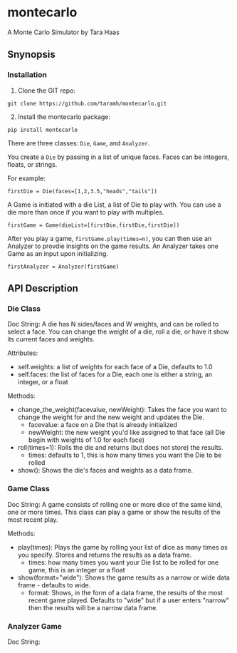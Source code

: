 # montecarlo
A Monte Carlo Simulator by Tara Haas

## Snynopsis

### Installation

1. Clone the GIT repo:

```
git clone https://github.com/taramh/montecarlo.git
```
2. Install the montecarlo package:

```
pip install montecarlo
```

There are three classes: `Die`, `Game`, and `Analyzer`.

You create a `Die` by passing in a list of unique faces. Faces can be integers, floats, or strings.

For example:

```
firstDie = Die(faces=[1,2,3.5,"heads","tails"])
```

A Game is initiated with a die List, a list of Die to play with. You can use a die more than once if you want to play with multiples.

```
firstGame = Game(dieList=[firstDie,firstDie,firstDie])
```

After you play a game, `firstGame.play(times=n)`, you can then use an Analyzer to provdie insights on the game results. An Analyzer takes one Game as an input upon initializing.

```
firstAnalyzer = Analyzer(firstGame)
```

## API Description

### Die Class

Doc String: A die has N sides/faces and W weights, and can be rolled to select a face. You can change the weight of a die, roll a die, or have it show its current faces and weights.

Attributes:
* self.weights: a list of weights for each face of a Die, defaults to 1.0
* self.faces: the list of faces for a Die, each one is either a string, an integer, or a float

Methods:
* change_the_weight(facevalue, newWeight): Takes the face you want to change the weight for and the new weight and updates the Die.
  * facevalue: a face on a Die that is already initialized
  * newWeight: the new weight you'd like assigned to that face (all Die begin with weights of 1.0 for each face)
* roll(times=1): Rolls the die and returns (but does not store) the results.
  * times: defaults to 1, this is how many times you want the Die to be rolled
* show(): Shows the die's faces and weights as a data frame.


### Game Class

Doc String: A game consists of rolling one or more dice of the same kind, one or more times. This class can play a game or show the results of the most recent play.

Methods:
* play(times): Plays the game by rolling your list of dice as many times as you specify. Stores and returns the results as a data frame.
  * times: how many times you want your Die list to be rolled for one game, this is an integer or a float
* show(format="wide"): Shows the game results as a narrow or wide data frame - defaults to wide.
  * format: Shows, in the form of a data frame, the results of the most recent game played. Defaults to "wide" but if a user enters "narrow" then the results will be a narrow data frame.


### Analyzer Game

Doc String:

